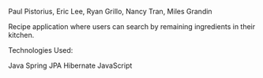 Paul Pistorius, Eric Lee, Ryan Grillo, Nancy Tran, Miles Grandin

Recipe application where users can search by remaining ingredients in their kitchen.

Technologies Used:

Java
Spring
JPA
Hibernate
JavaScript
